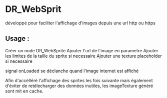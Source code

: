 # DR_WebSprit 
développé pour faciliter l'affichage d'images depuis une url http ou https

## Usage :
Créer un node DR_WebSprite
Ajouter l'url de l'image en parametre
Ajouter les limites de la taille du sprite si necessaire
Ajouter une texture placeholder si necessaire

signal onLoaded se déclanche quand l'image internet est affiché

Afin d'accélléré l'affichage des sprites les fois suivante mais également d'éviter de retélecharger des données inutiles, les imageTexture
généré sont mit en cache.

